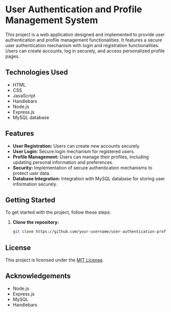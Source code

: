 # User Authentication and Profile Management System

This project is a web application designed and implemented to provide user authentication and profile management functionalities. It features a secure user authentication mechanism with login and registration functionalities. Users can create accounts, log in securely, and access personalized profile pages.

## Technologies Used

- HTML
- CSS
- JavaScript
- Handlebars
- Node.js
- Express.js
- MySQL database

## Features

- **User Registration:** Users can create new accounts securely.
- **User Login:** Secure login mechanism for registered users.
- **Profile Management:** Users can manage their profiles, including updating personal information and preferences.
- **Security:** Implementation of secure authentication mechanisms to protect user data.
- **Database Integration:** Integration with MySQL database for storing user information securely.

## Getting Started

To get started with the project, follow these steps:

1. **Clone the repository:**
   ```bash
   git clone https://github.com/your-username/user-authentication-profile-management.git
   
## License

This project is licensed under the [MIT License](LICENSE).

 ## Acknowledgements  


- Node.js
- Express.js
- MySQL
- Handlebars


